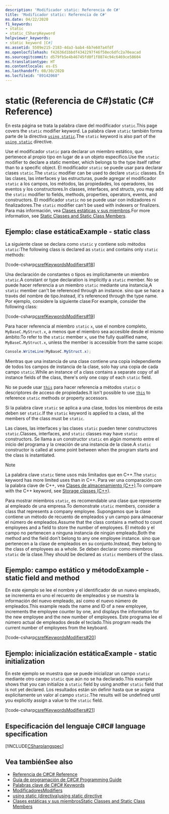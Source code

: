 ```yaml
---
description: 'Modificador static: Referencia de C#'
title: 'Modificador static: Referencia de C#'
ms.date: 04/22/2020
f1_keywords:
- static
- static_CSharpKeyword
helpviewer_keywords:
- static keyword [C#]
ms.assetid: 5509e215-2183-4da3-bab4-6b7e607a4fdf
ms.openlocfilehash: f42636d1bbdf4342297f46f50ec6dfc2a70eacad
ms.sourcegitcommit: d579fb5e4b46745fd0f1f8874c94c6469ce58604
ms.translationtype: HT
ms.contentlocale: es-ES
ms.lasthandoff: 08/30/2020
ms.locfileid: "89142068"
---
```

# <a name="static-c-reference"></a><span data-ttu-id="ade89-103">static (Referencia de C#)</span><span class="sxs-lookup"><span data-stu-id="ade89-103">static (C# Reference)</span></span>

<span data-ttu-id="ade89-104">En esta página se trata la palabra clave del modificador `static`.</span><span class="sxs-lookup"><span data-stu-id="ade89-104">This page covers the `static` modifier keyword.</span></span> <span data-ttu-id="ade89-105">La palabra clave `static` también forma parte de la directiva [`using static`](using-static.md).</span><span class="sxs-lookup"><span data-stu-id="ade89-105">The `static` keyword is also part of the [`using static`](using-static.md) directive.</span></span>

<span data-ttu-id="ade89-106">Use el modificador `static` para declarar un miembro estático, que pertenece al propio tipo en lugar de a un objeto específico.</span><span class="sxs-lookup"><span data-stu-id="ade89-106">Use the `static` modifier to declare a static member, which belongs to the type itself rather than to a specific object.</span></span> <span data-ttu-id="ade89-107">El modificador `static` se puede usar para declarar clases `static`.</span><span class="sxs-lookup"><span data-stu-id="ade89-107">The `static` modifier can be used to declare `static` classes.</span></span> <span data-ttu-id="ade89-108">En las clases, las interfaces y las estructuras, puede agregar el modificador `static` a los campos, los métodos, las propiedades, los operadores, los eventos y los constructores.</span><span class="sxs-lookup"><span data-stu-id="ade89-108">In classes, interfaces, and structs, you may add the `static` modifier to fields, methods, properties, operators, events, and constructors.</span></span> <span data-ttu-id="ade89-109">El modificador `static` no se puede usar con indizadores ni finalizadores.</span><span class="sxs-lookup"><span data-stu-id="ade89-109">The `static` modifier can't be used with indexers or finalizers.</span></span> <span data-ttu-id="ade89-110">Para más información, vea [Clases estáticas y sus miembros](../../programming-guide/classes-and-structs/static-classes-and-static-class-members.md).</span><span class="sxs-lookup"><span data-stu-id="ade89-110">For more information, see [Static Classes and Static Class Members](../../programming-guide/classes-and-structs/static-classes-and-static-class-members.md).</span></span>

## <a name="example---static-class"></a><span data-ttu-id="ade89-111">Ejemplo: clase estática</span><span class="sxs-lookup"><span data-stu-id="ade89-111">Example - static class</span></span>

<span data-ttu-id="ade89-112">La siguiente clase se declara como `static` y contiene solo métodos `static`:</span><span class="sxs-lookup"><span data-stu-id="ade89-112">The following class is declared as `static` and contains only `static` methods:</span></span>

[!code-csharp[csrefKeywordsModifiers#18](~/samples/snippets/csharp/VS_Snippets_VBCSharp/csrefKeywordsModifiers/CS/csrefKeywordsModifiers.cs#18)]

<span data-ttu-id="ade89-113">Una declaración de constantes o tipos es implícitamente un miembro `static`.</span><span class="sxs-lookup"><span data-stu-id="ade89-113">A constant or type declaration is implicitly a `static` member.</span></span> <span data-ttu-id="ade89-114">No se puede hacer referencia a un miembro `static` mediante una instancia,</span><span class="sxs-lookup"><span data-stu-id="ade89-114">A `static` member can't be referenced through an instance.</span></span> <span data-ttu-id="ade89-115">sino que se hace a través del nombre de tipo.</span><span class="sxs-lookup"><span data-stu-id="ade89-115">Instead, it's referenced through the type name.</span></span> <span data-ttu-id="ade89-116">Por ejemplo, considere la siguiente clase:</span><span class="sxs-lookup"><span data-stu-id="ade89-116">For example, consider the following class:</span></span>

[!code-csharp[csrefKeywordsModifiers#19](~/samples/snippets/csharp/VS_Snippets_VBCSharp/csrefKeywordsModifiers/CS/csrefKeywordsModifiers.cs#19)]

<span data-ttu-id="ade89-117">Para hacer referencia al miembro `static` `x`, use el nombre completo, `MyBaseC.MyStruct.x`, a menos que el miembro sea accesible desde el mismo ámbito:</span><span class="sxs-lookup"><span data-stu-id="ade89-117">To refer to the `static` member `x`, use the fully qualified name, `MyBaseC.MyStruct.x`, unless the member is accessible from the same scope:</span></span>

```csharp
Console.WriteLine(MyBaseC.MyStruct.x);
```

<span data-ttu-id="ade89-118">Mientras que una instancia de una clase contiene una copia independiente de todos los campos de instancia de la clase, solo hay una copia de cada campo `static`.</span><span class="sxs-lookup"><span data-stu-id="ade89-118">While an instance of a class contains a separate copy of all instance fields of the class, there's only one copy of each `static` field.</span></span>

<span data-ttu-id="ade89-119">No se puede usar [`this`](this.md) para hacer referencia a métodos `static` o descriptores de acceso de propiedades.</span><span class="sxs-lookup"><span data-stu-id="ade89-119">It isn't possible to use [`this`](this.md) to reference `static` methods or property accessors.</span></span>

<span data-ttu-id="ade89-120">Si la palabra clave `static` se aplica a una clase, todos los miembros de esta deben ser `static`.</span><span class="sxs-lookup"><span data-stu-id="ade89-120">If the `static` keyword is applied to a class, all the members of the class must be `static`.</span></span>

<span data-ttu-id="ade89-121">Las clases, las interfaces y las clases `static` pueden tener constructores `static`.</span><span class="sxs-lookup"><span data-stu-id="ade89-121">Classes, interfaces, and `static` classes may have `static` constructors.</span></span> <span data-ttu-id="ade89-122">Se llama a un constructor `static` en algún momento entre el inicio del programa y la creación de una instancia de la clase.</span><span class="sxs-lookup"><span data-stu-id="ade89-122">A `static` constructor is called at some point between when the program starts and the class is instantiated.</span></span>

> [!NOTE]
> <span data-ttu-id="ade89-123">La palabra clave `static` tiene usos más limitados que en C++.</span><span class="sxs-lookup"><span data-stu-id="ade89-123">The `static` keyword has more limited uses than in C++.</span></span> <span data-ttu-id="ade89-124">Para ver una comparación con la palabra clave de C++, vea [Clases de almacenamiento (C++)](/cpp/cpp/storage-classes-cpp#static).</span><span class="sxs-lookup"><span data-stu-id="ade89-124">To compare with the C++ keyword, see [Storage classes (C++)](/cpp/cpp/storage-classes-cpp#static).</span></span>

<span data-ttu-id="ade89-125">Para mostrar miembros `static`, es recomendable una clase que represente al empleado de una empresa.</span><span class="sxs-lookup"><span data-stu-id="ade89-125">To demonstrate `static` members, consider a class that represents a company employee.</span></span> <span data-ttu-id="ade89-126">Supongamos que la clase contiene un método de recuento de empleados y un campo para almacenar el número de empleados.</span><span class="sxs-lookup"><span data-stu-id="ade89-126">Assume that the class contains a method to count employees and a field to store the number of employees.</span></span> <span data-ttu-id="ade89-127">El método y el campo no pertenecen a ninguna instancia de ningún empleado,</span><span class="sxs-lookup"><span data-stu-id="ade89-127">Both the method and the field don't belong to any one employee instance.</span></span> <span data-ttu-id="ade89-128">sino que pertenecen a la clase de empleados en su conjunto.</span><span class="sxs-lookup"><span data-stu-id="ade89-128">Instead, they belong to the class of employees as a whole.</span></span> <span data-ttu-id="ade89-129">Se deben declarar como miembros `static` de la clase.</span><span class="sxs-lookup"><span data-stu-id="ade89-129">They should be declared as `static` members of the class.</span></span>

## <a name="example---static-field-and-method"></a><span data-ttu-id="ade89-130">Ejemplo: campo estático y método</span><span class="sxs-lookup"><span data-stu-id="ade89-130">Example - static field and method</span></span>

<span data-ttu-id="ade89-131">En este ejemplo se lee el nombre y el identificador de un nuevo empleado, se incrementa en uno el recuento de empleados y se muestra la información del nuevo empleado, así como el nuevo número de empleados.</span><span class="sxs-lookup"><span data-stu-id="ade89-131">This example reads the name and ID of a new employee, increments the employee counter by one, and displays the information for the new employee and the new number of employees.</span></span> <span data-ttu-id="ade89-132">Este programa lee el número actual de empleados desde el teclado.</span><span class="sxs-lookup"><span data-stu-id="ade89-132">This program reads the current number of employees from the keyboard.</span></span>

[!code-csharp[csrefKeywordsModifiers#20](~/samples/snippets/csharp/VS_Snippets_VBCSharp/csrefKeywordsModifiers/CS/csrefKeywordsModifiers.cs#20)]  

## <a name="example---static-initialization"></a><span data-ttu-id="ade89-133">Ejemplo: inicialización estática</span><span class="sxs-lookup"><span data-stu-id="ade89-133">Example - static initialization</span></span>

<span data-ttu-id="ade89-134">En este ejemplo se muestra que se puede inicializar un campo `static` mediante otro campo `static` que aún no se ha declarado.</span><span class="sxs-lookup"><span data-stu-id="ade89-134">This example shows that you can initialize a `static` field by using another `static` field that is not yet declared.</span></span> <span data-ttu-id="ade89-135">Los resultados están sin definir hasta que se asigna explícitamente un valor al campo `static`.</span><span class="sxs-lookup"><span data-stu-id="ade89-135">The results will be undefined until you explicitly assign a value to the `static` field.</span></span>

[!code-csharp[csrefKeywordsModifiers#21](~/samples/snippets/csharp/VS_Snippets_VBCSharp/csrefKeywordsModifiers/CS/csrefKeywordsModifiers.cs#21)]  

## <a name="c-language-specification"></a><span data-ttu-id="ade89-136">Especificación del lenguaje C#</span><span class="sxs-lookup"><span data-stu-id="ade89-136">C# language specification</span></span>

[!INCLUDE[CSharplangspec](~/includes/csharplangspec-md.md)]

## <a name="see-also"></a><span data-ttu-id="ade89-137">Vea también</span><span class="sxs-lookup"><span data-stu-id="ade89-137">See also</span></span>

- [<span data-ttu-id="ade89-138">Referencia de C#</span><span class="sxs-lookup"><span data-stu-id="ade89-138">C# Reference</span></span>](../index.md)
- [<span data-ttu-id="ade89-139">Guía de programación de C#</span><span class="sxs-lookup"><span data-stu-id="ade89-139">C# Programming Guide</span></span>](../../programming-guide/index.md)
- [<span data-ttu-id="ade89-140">Palabras clave de C#</span><span class="sxs-lookup"><span data-stu-id="ade89-140">C# Keywords</span></span>](index.md)
- [<span data-ttu-id="ade89-141">Modificadores</span><span class="sxs-lookup"><span data-stu-id="ade89-141">Modifiers</span></span>](index.md)
- [<span data-ttu-id="ade89-142">using static (directiva)</span><span class="sxs-lookup"><span data-stu-id="ade89-142">using static directive</span></span>](using-static.md)
- [<span data-ttu-id="ade89-143">Clases estáticas y sus miembros</span><span class="sxs-lookup"><span data-stu-id="ade89-143">Static Classes and Static Class Members</span></span>](../../programming-guide/classes-and-structs/static-classes-and-static-class-members.md)
